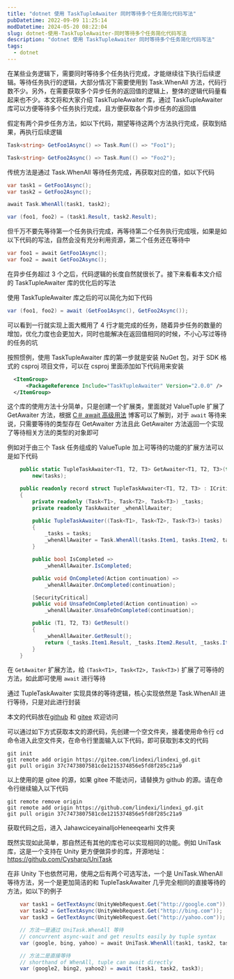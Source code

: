 ```yaml
---
title: "dotnet 使用 TaskTupleAwaiter 同时等待多个任务简化代码写法"
pubDatetime: 2022-09-09 11:25:14
modDatetime: 2024-05-20 08:22:04
slug: dotnet-使用-TaskTupleAwaiter-同时等待多个任务简化代码写法
description: "dotnet 使用 TaskTupleAwaiter 同时等待多个任务简化代码写法"
tags:
  - dotnet
---
```





在某些业务逻辑下，需要同时等待多个任务执行完成，才能继续往下执行后续逻辑。等待任务执行的逻辑，大部分情况下需要使用到 Task.WhenAll 方法，代码行数不少。另外，在需要获取多个异步任务的返回值的逻辑上，整体的逻辑代码量看起来也不少。本文将和大家介绍 TaskTupleAwaiter 库，通过 TaskTupleAwaiter 库可以方便等待多个任务执行完成，且方便获取各个异步任务的返回值

<!--more-->


<!-- CreateTime:2022/9/9 19:25:14 -->


<!-- 发布 -->


假定有两个异步任务方法，如以下代码，期望等待这两个方法执行完成，获取到结果，再执行后续逻辑

```csharp
Task<string> GetFoo1Async() => Task.Run(() => "Foo1");

Task<string> GetFoo2Async() => Task.Run(() => "Foo2");
```

传统方法是通过 Task.WhenAll 等待任务完成，再获取对应的值，如以下代码

```csharp
var task1 = GetFoo1Async();
var task2 = GetFoo2Async();

await Task.WhenAll(task1, task2);

var (foo1, foo2) = (task1.Result, task2.Result);
```

但千万不要先等待第一个任务执行完成，再等待第二个任务执行完成哦，如果是如以下代码的写法，自然会没有充分利用资源，第二个任务还在等待中

```csharp
var foo1 = await GetFoo1Async();
var foo2 = await GetFoo2Async();
```

在异步任务超过 3 个之后，代码逻辑的长度自然就很长了。接下来看看本文介绍的 TaskTupleAwaiter 库的优化后的写法

使用 TaskTupleAwaiter 库之后的可以简化为如下代码

```csharp
var (foo1, foo2) = await (GetFoo1Async(), GetFoo2Async());
```

可以看到一行就实现上面大概用了 4 行才能完成的任务，随着异步任务的数量的增加，优化力度也会更加大，同时也能解决在返回值相同的时候，不小心写过等待的任务的坑

按照惯例，使用 TaskTupleAwaiter 库的第一步就是安装 NuGet 包，对于 SDK 格式的 csproj 项目文件，可以在 csproj 里面添加如下代码用来安装

```xml
  <ItemGroup>
      <PackageReference Include="TaskTupleAwaiter" Version="2.0.0" />
  </ItemGroup>
```

这个库的使用方法十分简单，只是创建一个扩展类，里面就对 ValueTuple 扩展了 GetAwaiter 方法，根据 [C＃ await 高级用法](https://blog.lindexi.com/post/C-await-%E9%AB%98%E7%BA%A7%E7%94%A8%E6%B3%95.html ) 博客可以了解到，对于 `await` 等待来说，只需要等待的类型存在 GetAwaiter 方法且此 GetAwaiter 方法返回一个实现了等待相关方法的类型的对象即可

例如对于由三个 Task 任务组成的 ValueTuple 加上可等待的功能的扩展方法可以是如下代码

```csharp
	public static TupleTaskAwaiter<T1, T2, T3> GetAwaiter<T1, T2, T3>(this (Task<T1>, Task<T2>, Task<T3>) tasks) =>
		new(tasks);

	public readonly record struct TupleTaskAwaiter<T1, T2, T3> : ICriticalNotifyCompletion
	{
		private readonly (Task<T1>, Task<T2>, Task<T3>) _tasks;
		private readonly TaskAwaiter _whenAllAwaiter;

		public TupleTaskAwaiter((Task<T1>, Task<T2>, Task<T3>) tasks)
		{
			_tasks = tasks;
			_whenAllAwaiter = Task.WhenAll(tasks.Item1, tasks.Item2, tasks.Item3).GetAwaiter();
		}

		public bool IsCompleted =>
			_whenAllAwaiter.IsCompleted;

		public void OnCompleted(Action continuation) =>
			_whenAllAwaiter.OnCompleted(continuation);

		[SecurityCritical]
		public void UnsafeOnCompleted(Action continuation) =>
			_whenAllAwaiter.UnsafeOnCompleted(continuation);

		public (T1, T2, T3) GetResult()
		{
			_whenAllAwaiter.GetResult();
			return (_tasks.Item1.Result, _tasks.Item2.Result, _tasks.Item3.Result);
		}
	}
```

在 `GetAwaiter` 扩展方法，给 `(Task<T1>, Task<T2>, Task<T3>)` 扩展了可等待的方法，如此即可使用 `await` 进行等待

通过 TupleTaskAwaiter 实现具体的等待逻辑，核心实现依然是 Task.WhenAll 进行等待，只是对此进行封装

本文的代码放在[github](https://github.com/lindexi/lindexi_gd/tree/37c7473807581cde1215374856e5fd8f285c21a9/JahawciceyainalljoHeneeqearhi) 和 [gitee](https://gitee.com/lindexi/lindexi_gd/tree/37c7473807581cde1215374856e5fd8f285c21a9/JahawciceyainalljoHeneeqearhi) 欢迎访问

可以通过如下方式获取本文的源代码，先创建一个空文件夹，接着使用命令行 cd 命令进入此空文件夹，在命令行里面输入以下代码，即可获取到本文的代码

```
git init
git remote add origin https://gitee.com/lindexi/lindexi_gd.git
git pull origin 37c7473807581cde1215374856e5fd8f285c21a9
```

以上使用的是 gitee 的源，如果 gitee 不能访问，请替换为 github 的源。请在命令行继续输入以下代码

```
git remote remove origin
git remote add origin https://github.com/lindexi/lindexi_gd.git
git pull origin 37c7473807581cde1215374856e5fd8f285c21a9
```

获取代码之后，进入 JahawciceyainalljoHeneeqearhi 文件夹

既然实现如此简单，那自然还有其他的库也可以实现相同的功能。例如 UniTask 库，这是一个支持在 Unity 更方便做异步的库，开源地址： [https://github.com/Cysharp/UniTask ](https://github.com/Cysharp/UniTask )

在非 Unity 下也依然可用，使用之后有两个可选写法，一个是 UniTask.WhenAll 等待方法，另一个是更加简洁的和 TupleTaskAwaiter 几乎完全相同的直接等待的方法，如以下的例子

```csharp
    var task1 = GetTextAsync(UnityWebRequest.Get("http://google.com"));
    var task2 = GetTextAsync(UnityWebRequest.Get("http://bing.com"));
    var task3 = GetTextAsync(UnityWebRequest.Get("http://yahoo.com"));

    // 方法一是通过 UniTask.WhenAll 等待
    // concurrent async-wait and get results easily by tuple syntax
    var (google, bing, yahoo) = await UniTask.WhenAll(task1, task2, task3);

    // 方法二是直接等待
    // shorthand of WhenAll, tuple can await directly
    var (google2, bing2, yahoo2) = await (task1, task2, task3);
```


